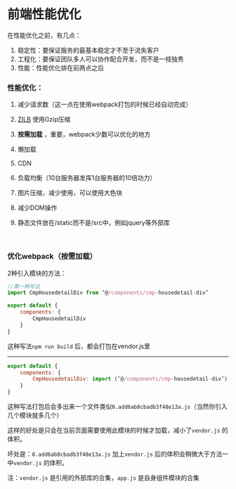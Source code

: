 # 前端性能优化

在性能优化之前，有几点：

1. 稳定性：要保证服务的最基本稳定才不至于流失客户
2. 工程化：要保证团队多人可以协作配合开发，而不是一枝独秀
3. 性能：性能优化排在前两点之后

### 性能优化：

1. 减少请求数（这一点在使用webpack打包的时候已经自动完成）

2. [ZILB](https://nodejs.org/dist/latest-v8.x/docs/api/zlib.html) 使用Gzip压缩

3. **按需加载** ，重要，webpack少数可以优化的地方

4. 懒加载

5. CDN

6. 负载均衡（10台服务器发挥1台服务器的10倍功力）

7. 图片压缩，减少使用，可以使用大色块

8. 减少DOM操作

9. 静态文件放在/static而不是/src中，例如jquery等外部库

   ​

### 优化webpack（按需加载）

2种引入模块的方法：

```javascript
//第一种写法
import CmpHousedetailDiv from ‘@/components/cmp-housedetail-div’

export default {
    components: {
        CmpHousedetailDiv
    }
} 
```

这种写法`npm run build` 后，都会打包在vendor.js里

---

```javascript
export default {
    components: {
        CmpHousedetailDiv: import (‘@/components/cmp-housedetail-div’)
    }
}
```

这种写法打包后会多出来一个文件类似`0.add6ab8cbadb3f48e13a.js`（当然你引入几个模块就多几个）

这样的好处是只会在当前页面需要使用此模块的时候才加载，减小了`vendor.js` 的体积。

坏处是：`0.add6ab8cbadb3f48e13a.js` 加上`vendor.js` 后的体积会稍微大于方法一中`vendor.js` 的体积。

注：`vendor.js` 是引用的外部库的合集，`app.js` 是自身组件模块的合集

